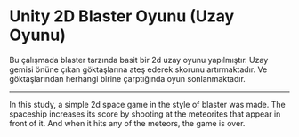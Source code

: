 # Unity 2D Blaster Oyunu (Uzay Oyunu)
Bu çalışmada blaster tarzında basit bir 2d uzay oyunu yapılmıştır. Uzay gemisi önüne çıkan göktaşlarına ateş ederek skorunu artırmaktadır. Ve göktaşlarından herhangi birine çarptığında oyun sonlanmaktadır.

---------

In this study, a simple 2d space game in the style of blaster was made. The spaceship increases its score by shooting at the meteorites that appear in front of it. And when it hits any of the meteors, the game is over.
